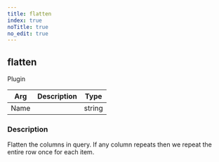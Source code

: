 ```yaml
---
title: flatten
index: true
noTitle: true
no_edit: true
---
```




<div class="vql_item"></div>


## flatten
<span class='vql_type pull-right page-header'>Plugin</span>



<div class="vqlargs"></div>

Arg | Description | Type
----|-------------|-----
Name||string

### Description

Flatten the columns in query. If any column repeats then we repeat the entire row once for each item.

